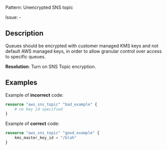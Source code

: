 Pattern: Unencrypted SNS topic

Issue: -

## Description

Queues should be encrypted with customer managed KMS keys and not default AWS managed keys, in order to allow granular control over access to specific queues.

**Resolution**: Turn on SNS Topic encryption.

## Examples

Example of **incorrect** code:

```terraform
resource "aws_sns_topic" "bad_example" {
	# no key id specified
}
```

Example of **correct** code:

```terraform
resource "aws_sns_topic" "good_example" {
	kms_master_key_id = "/blah"
}
```